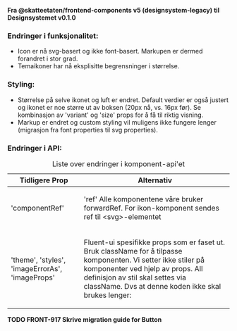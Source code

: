 **Fra @skatteetaten/frontend-components v5 (designsystem-legacy) til Designsystemet v0.1.0**

### Endringer i funksjonalitet:

- Icon er nå svg-basert og ikke font-basert. Markupen er dermed forandret i stor grad.
- Temaikoner har nå eksplisitte begrensninger i størrelse.

### Styling:

- Størrelse på selve ikonet og luft er endret. Default verdier er også justert og ikonet er noe større ut av boksen (20px nå, vs. 16px før). Se kombinasjon av 'variant' og 'size' props for å få til riktig visning.
- Markup er endret og custom styling vil muligens ikke fungere lenger (migrasjon fra font properties til svg properties).

### Endringer i API:

<!--For full API-dokumentasjon, vennligst se på [button komponent](https://breakdance.github.io/breakdance/) på dokumentasjonssiden til designsystemet.
( //TODO FRONT-917 Lenke til EPI dok)-->

<div className="migration-tabell">
<table>
<caption>Liste over endringer i komponent-api'et</caption>
<thead><tr><th>Tidligere Prop</th><th>Alternativ</th></tr></thead>
<tbody>
<tr>
<td>'componentRef'</td>
<td>

'ref'
Alle komponentene våre bruker forwardRef. For ikon-komponent sendes ref til &lt;svg&gt;-elementet

</td>
</tr>
<tr>
<td>'theme', 'styles', 'imageErrorAs', 'imageProps'</td>
<td>

Fluent-ui spesifikke props som er faset ut. Bruk className for å tilpasse komponenten.
Vi setter ikke stiler på komponenter ved hjelp av props. All definisjon av stil skal settes via className.
Dvs at denne koden ikke skal brukes lenger:

</td>
</tr>
</tbody>
</table>
</div>

**TODO FRONT-917 Skrive migration guide for Button**
